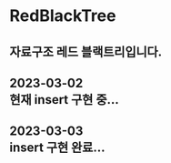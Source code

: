 # RedBlackTree
 자료구조 레드 블랙트리입니다.  
---
2023-03-02  
현재 insert 구현 중...  
---
2023-03-03  
insert 구현 완료...  
---
